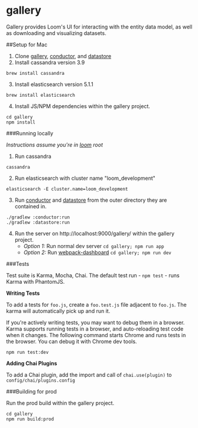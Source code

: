 # gallery

Gallery provides Loom's UI for interacting with the entity data model, as well as downloading and visualizing datasets.


##Setup for Mac

1. Clone [gallery](https://github.com/kryptnostic/gallery), [conductor](https://github.com/dataloom/conductor), and [datastore](https://github.com/dataloom/datastore)
2. Install cassandra version 3.9
```
brew install cassandra
```
3. Install elasticsearch version 5.1.1
```
brew install elasticsearch
```
4. Install JS/NPM dependencies within the gallery project.

```
cd gallery
npm install
```


###Running locally

*Instructions assume you're in [loom](https://github.com/dataloom/loom) root*

1. Run cassandra 
```
cassandra
```
2. Run elasticsearch with cluster name "loom_development"
```
elasticsearch -E cluster.name=loom_development
```
3. Run [conductor](https://github.com/dataloom/conductor) and [datastore](https://github.com/dataloom/datastore) from the outer directory they are contained in.
```
./gradlew :conductor:run
./gradlew :datastore:run
```
4. Run the server on http://localhost:9000/gallery/ within the gallery project.
    * *Option 1:* Run normal dev server `cd gallery; npm run app`
    * *Option 2:* Run [webpack-dashboard](https://www.npmjs.com/package/webpack-dashboard) `cd gallery; npm run dev`


###Tests

Test suite is Karma, Mocha, Chai. The default test run - `npm test` - runs Karma with PhantomJS.

**Writing Tests**

To add a tests for `foo.js`, create a `foo.test.js` file adjacent to `foo.js`. The karma will automatically pick up and run it.

If you're actively writing tests, you may want to debug them in a browser. 
Karma supports running tests in a browser, and auto-reloading test code when it changes. 
The following command starts Chrome and runs tests in the browser. You can debug it with Chrome dev tools.
```
npm run test:dev
```

**Adding Chai Plugins**

To add a Chai plugin, add the import and call of `chai.use(plugin)` to `config/chai/plugins.config` 


###Building for prod

Run the prod build within the gallery project.
```
cd gallery
npm run build:prod
```
